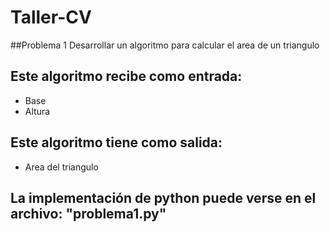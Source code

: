 # Taller-CV

##Problema 1
Desarrollar un algoritmo para calcular el area de un triangulo

## Este algoritmo recibe como entrada:
- Base
- Altura

## Este algoritmo tiene como salida:
- Area del triangulo

## La implementación de python puede verse en el archivo: "problema1.py"
